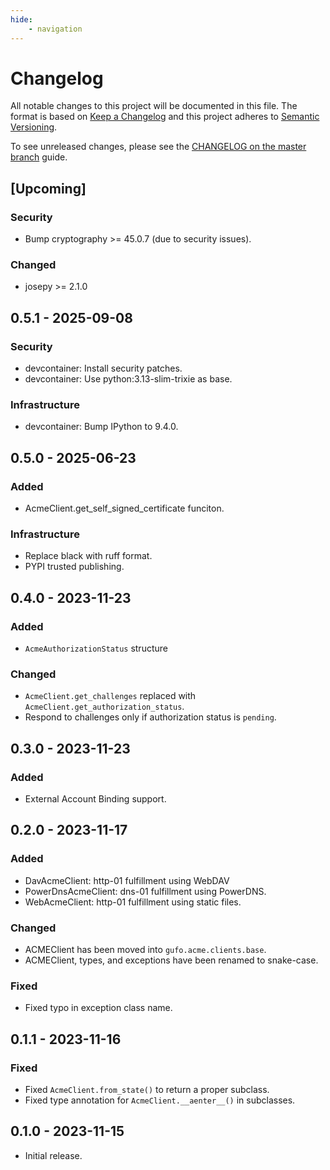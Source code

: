 ```yaml
---
hide:
    - navigation
---
```

# Changelog

All notable changes to this project will be documented in this file.
The format is based on [Keep a Changelog](https://keepachangelog.com/en/1.0.0/)
and this project adheres to [Semantic Versioning](https://semver.org/spec/v2.0.0.html).

To see unreleased changes, please see the [CHANGELOG on the master branch](https://github.com/gufolabs/gufo_acme/blob/master/CHANGELOG.md) guide.

## [Upcoming]

### Security

* Bump cryptography >= 45.0.7 (due to security issues).

### Changed

* josepy >= 2.1.0

## 0.5.1 - 2025-09-08

### Security

* devcontainer: Install security patches.
* devcontainer: Use python:3.13-slim-trixie as base.

### Infrastructure

* devcontainer: Bump IPython to 9.4.0.

## 0.5.0 - 2025-06-23

### Added

* AcmeClient.get_self_signed_certificate funciton.

### Infrastructure

* Replace black with ruff format.
* PYPI trusted publishing.

## 0.4.0 - 2023-11-23

### Added

* `AcmeAuthorizationStatus` structure

### Changed

* `AcmeClient.get_challenges` replaced with `AcmeClient.get_authorization_status`.
* Respond to challenges only if authorization status is `pending`.

## 0.3.0 - 2023-11-23

### Added

* External Account Binding support.

## 0.2.0 - 2023-11-17

### Added

* DavAcmeClient: http-01 fulfillment using WebDAV
* PowerDnsAcmeClient: dns-01 fulfillment using PowerDNS.
* WebAcmeClient: http-01 fulfillment using static files.

### Changed

* ACMEClient has been moved into `gufo.acme.clients.base`.
* ACMEClient, types, and exceptions have been renamed to snake-case.

### Fixed

* Fixed typo in exception class name.

## 0.1.1 - 2023-11-16

### Fixed

* Fixed `AcmeClient.from_state()` to return a proper subclass.
* Fixed type annotation for `AcmeClient.__aenter__()` in subclasses.

## 0.1.0 - 2023-11-15

* Initial release.